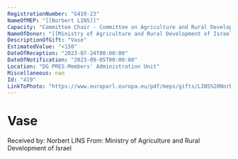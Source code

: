 ```yaml
---
RegistrationNumber: "G419-23"
NameOfMEP: "[[Norbert LINS]]"
Capacity: "Committee Chair - Committee on Agriculture and Rural Development"
NameOfDonor: "[[Ministry of Agriculture and Rural Development of Israel]]"
DescriptionOfGift: "Vase"
EstimatedValue: "<150"
DateOfReception: "2023-07-24T00:00:00"
DateOfNotification: "2023-09-05T00:00:00"
Location: "DG PRES-Members' Administration Unit"
Miscellaneous: nan
Id: "419"
LinkToPhoto: "https://www.europarl.europa.eu/pdf/meps/gifts/LINS%20Norbert_G419-23.jpg#"
---
```


# Vase

Received by: Norbert LINS
From: Ministry of Agriculture and Rural Development of Israel
